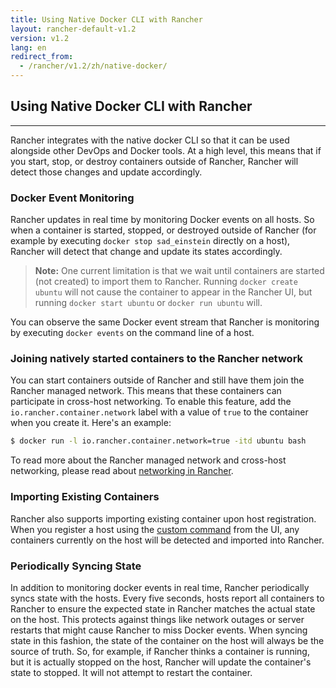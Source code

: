 ```yaml
---
title: Using Native Docker CLI with Rancher
layout: rancher-default-v1.2
version: v1.2
lang: en
redirect_from:
  - /rancher/v1.2/zh/native-docker/
---
```


## Using Native Docker CLI with Rancher
---

Rancher integrates with the native docker CLI so that it can be used alongside other DevOps and Docker tools. At a high level, this means that if you start, stop, or destroy containers outside of Rancher, Rancher will detect those changes and update accordingly.

### Docker Event Monitoring

Rancher updates in real time by monitoring Docker events on all hosts. So when a container is started, stopped, or destroyed outside of Rancher (for example by executing `docker stop sad_einstein` directly on a host), Rancher will detect that change and update its states accordingly.

> **Note:** One current limitation is that we wait until containers are started (not created) to import them to Rancher. Running `docker create ubuntu` will not cause the container to appear in the Rancher UI, but running `docker start ubuntu` or `docker run ubuntu` will.

You can observe the same Docker event stream that Rancher is monitoring by executing `docker events` on the command line of a host.

### Joining natively started containers to the Rancher network

You can start containers outside of Rancher and still have them join the Rancher managed network. This means that these containers can participate in cross-host networking. To enable this feature, add the `io.rancher.container.network` label with a value of `true` to the container when you create it. Here's an example:

```bash
$ docker run -l io.rancher.container.network=true -itd ubuntu bash
```

To read more about the Rancher managed network and cross-host networking, please read about [networking in Rancher]({{site.baseurl}}/rancher/{{page.version}}/{{page.lang}}/rancher-services/networking/).

### Importing Existing Containers

Rancher also supports importing existing container upon host registration. When you register a host using the [custom command]({{site.baseurl}}/rancher/{{page.version}}/{{page.lang}}/hosts/custom/) from the UI, any containers currently on the host will be detected and imported into Rancher.

### Periodically Syncing State

In addition to monitoring docker events in real time, Rancher periodically syncs state with the hosts. Every five seconds, hosts report all containers to Rancher to ensure the expected state in Rancher matches the actual state on the host. This protects against things like network outages or server restarts that might cause Rancher to miss Docker events. When syncing state in this fashion, the state of the container on the host will always be the source of truth. So, for example, if Rancher thinks a container is running, but it is actually stopped on the host, Rancher will update the container's state to stopped. It will not attempt to restart the container.
